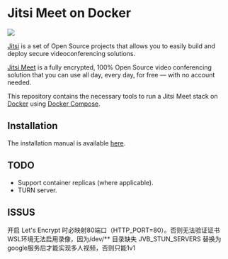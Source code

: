 # Jitsi Meet on Docker

![](resources/jitsi-docker.png)

[Jitsi](https://jitsi.org/) is a set of Open Source projects that allows you to easily build and deploy secure videoconferencing solutions.

[Jitsi Meet](https://jitsi.org/jitsi-meet/) is a fully encrypted, 100% Open Source video conferencing solution that you can use all day, every day, for free — with no account needed.

This repository contains the necessary tools to run a Jitsi Meet stack on [Docker](https://www.docker.com) using [Docker Compose](https://docs.docker.com/compose/).

## Installation

The installation manual is available [here](https://jitsi.github.io/handbook/docs/devops-guide/devops-guide-docker).

## TODO

* Support container replicas (where applicable).
* TURN server.

## ISSUS
开启 Let's Encrypt 时必映射80端口（HTTP_PORT=80）。否则无法验证证书
WSL环境无法启用录像，因为/dev/** 目录缺失
JVB_STUN_SERVERS 替换为google服务后才能实现多人视频，否则只能1v1